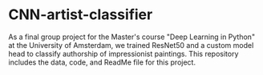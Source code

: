 # CNN-artist-classifier
As a final group project for the Master's course "Deep Learning in Python" at the University of Amsterdam, we trained ResNet50 and a custom model head to classify authorship of impressionist paintings. This repository includes the data, code, and ReadMe file for this project.

